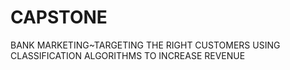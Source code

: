 # CAPSTONE
BANK MARKETING~TARGETING THE RIGHT CUSTOMERS USING CLASSIFICATION ALGORITHMS TO INCREASE REVENUE
